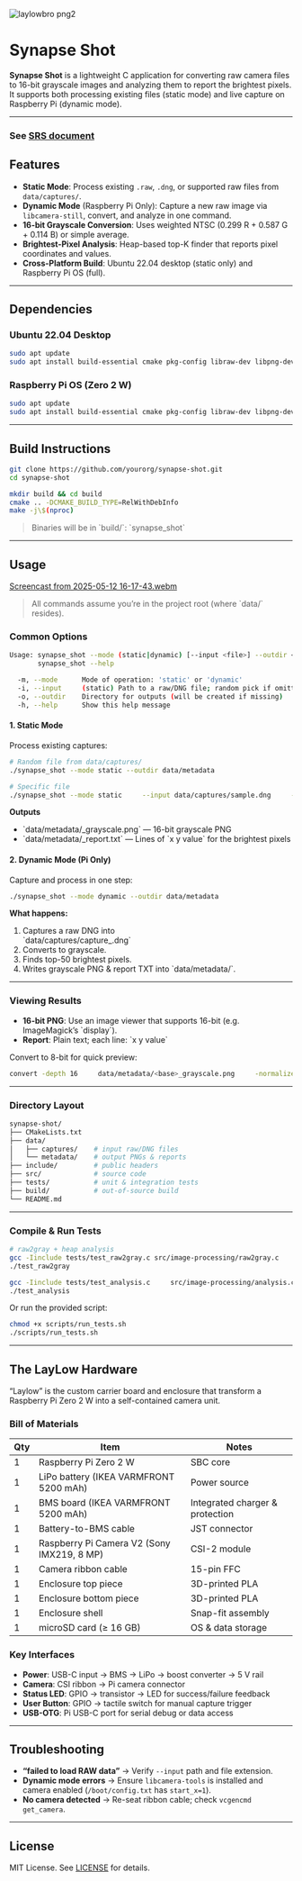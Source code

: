![laylowbro png2](https://github.com/user-attachments/assets/0424781e-94b8-422b-a442-c3358c5af60c)

# Synapse Shot

**Synapse Shot** is a lightweight C application for converting raw camera files to 16-bit grayscale images and analyzing them to report the brightest pixels. It supports both processing existing files (static mode) and live capture on Raspberry Pi (dynamic mode).

---
### See [SRS document](https://github.com/bem22/LayLow/blob/develop/SRS.md)

## Features

- **Static Mode**: Process existing `.raw`, `.dng`, or supported raw files from `data/captures/`.  
- **Dynamic Mode** (Raspberry Pi Only): Capture a new raw image via `libcamera-still`, convert, and analyze in one command.  
- **16-bit Grayscale Conversion**: Uses weighted NTSC (0.299 R + 0.587 G + 0.114 B) or simple average.  
- **Brightest-Pixel Analysis**: Heap-based top-K finder that reports pixel coordinates and values.  
- **Cross-Platform Build**: Ubuntu 22.04 desktop (static only) and Raspberry Pi OS (full).

---

## Dependencies

### Ubuntu 22.04 Desktop

```bash
sudo apt update
sudo apt install build-essential cmake pkg-config libraw-dev libpng-dev
```

### Raspberry Pi OS (Zero 2 W)

```bash
sudo apt update
sudo apt install build-essential cmake pkg-config libraw-dev libpng-dev libcamera-tools
```

---

## Build Instructions

```bash
git clone https://github.com/yourorg/synapse-shot.git
cd synapse-shot

mkdir build && cd build
cmake .. -DCMAKE_BUILD_TYPE=RelWithDebInfo
make -j\$(nproc)
```

> Binaries will be in \`build/\`: \`synapse_shot\`

---

## Usage
[Screencast from 2025-05-12 16-17-43.webm](https://github.com/user-attachments/assets/baaca7b6-6646-4411-83d7-9bcca35aa8b7)

> All commands assume you’re in the project root (where \`data/\` resides).

### Common Options

```bash
Usage: synapse_shot --mode (static|dynamic) [--input <file>] --outdir <dir>
       synapse_shot --help

  -m, --mode      Mode of operation: 'static' or 'dynamic'
  -i, --input     (static) Path to a raw/DNG file; random pick if omitted
  -o, --outdir    Directory for outputs (will be created if missing)
  -h, --help      Show this help message
```

#### 1. Static Mode

Process existing captures:

```bash
# Random file from data/captures/
./synapse_shot --mode static --outdir data/metadata

# Specific file
./synapse_shot --mode static     --input data/captures/sample.dng     --outdir data/metadata
```

**Outputs**  
- \`data/metadata/<base>_grayscale.png\` — 16-bit grayscale PNG  
- \`data/metadata/<base>_report.txt\` — Lines of \`x y value\` for the brightest pixels  

#### 2. Dynamic Mode (Pi Only)

Capture and process in one step:

```bash
./synapse_shot --mode dynamic --outdir data/metadata
```

**What happens:**  
1. Captures a raw DNG into  
   \`data/captures/capture_<timestamp>.dng\`  
2. Converts to grayscale.  
3. Finds top-50 brightest pixels.  
4. Writes grayscale PNG & report TXT into \`data/metadata/\`.

---

### Viewing Results

- **16-bit PNG**: Use an image viewer that supports 16-bit (e.g. ImageMagick’s \`display\`).  
- **Report**: Plain text; each line: \`x y value\`  

Convert to 8-bit for quick preview:

```bash
convert -depth 16     data/metadata/<base>_grayscale.png     -normalize out8.png
```

---

### Directory Layout

```bash
synapse-shot/
├── CMakeLists.txt
├── data/
│   ├── captures/    # input raw/DNG files
│   └── metadata/    # output PNGs & reports
├── include/         # public headers
├── src/             # source code
├── tests/           # unit & integration tests
├── build/           # out-of-source build
└── README.md
```

---

### Compile & Run Tests

```bash
# raw2gray + heap analysis
gcc -Iinclude tests/test_raw2gray.c src/image-processing/raw2gray.c     -lraw -lpng -lm -o test_raw2gray
./test_raw2gray

gcc -Iinclude tests/test_analysis.c     src/image-processing/analysis.c src/datastructures/heap.c     -o test_analysis
./test_analysis
```

Or run the provided script:

```bash
chmod +x scripts/run_tests.sh
./scripts/run_tests.sh
```

---

## The LayLow Hardware

“Laylow” is the custom carrier board and enclosure that transform a Raspberry Pi Zero 2 W into a self-contained camera unit.

### Bill of Materials

| Qty | Item                                            | Notes                                        |
|-----|-------------------------------------------------|----------------------------------------------|
| 1   | Raspberry Pi Zero 2 W                           | SBC core                                     |
| 1   | LiPo battery (IKEA VARMFRONT 5200 mAh)          | Power source                                 |
| 1   | BMS board (IKEA VARMFRONT 5200 mAh)             | Integrated charger & protection              |
| 1   | Battery-to-BMS cable                            | JST connector                                |
| 1   | Raspberry Pi Camera V2 (Sony IMX219, 8 MP)      | CSI-2 module                                 |
| 1   | Camera ribbon cable                             | 15-pin FFC                                   |
| 1   | Enclosure top piece                             | 3D-printed PLA                               |
| 1   | Enclosure bottom piece                          | 3D-printed PLA                               |
| 1   | Enclosure shell                                 | Snap-fit assembly                            |
| 1   | microSD card (≥ 16 GB)                          | OS & data storage                            |

### Key Interfaces

- **Power**: USB-C input → BMS → LiPo → boost converter → 5 V rail  
- **Camera**: CSI ribbon → Pi camera connector  
- **Status LED**: GPIO → transistor → LED for success/failure feedback  
- **User Button**: GPIO → tactile switch for manual capture trigger  
- **USB-OTG**: Pi USB-C port for serial debug or data access  

---

## Troubleshooting

- **“failed to load RAW data”** → Verify `--input` path and file extension.  
- **Dynamic mode errors** → Ensure `libcamera-tools` is installed and camera enabled (`/boot/config.txt` has `start_x=1`).  
- **No camera detected** → Re-seat ribbon cable; check `vcgencmd get_camera`.  

---

## License

MIT License. See [LICENSE](LICENSE) for details.
